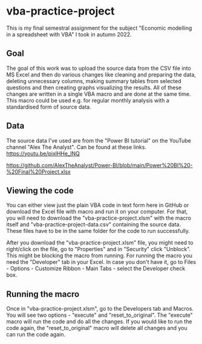# vba-practice-project
This is my final semestral assignment for the subject "Economic modelling in a spreadsheet with VBA" I took in autumn 2022. 

## Goal
The goal of this work was to upload the source data from the CSV file into MS Excel and then do various changes like cleaning and preparing the data, deleting unnecessary columns, making summary tables from selected questions and then creating graphs visualizing the results. All of these changes are written in a single VBA macro and are done at the same time. 
This macro could be used e.g. for regular monthly analysis with a standardised form of source data. 

## Data
The source data I've used are from the "Power BI tutorial" on the YouTube channel "Alex The Analyst". Can be found at these links.
https://youtu.be/pixlHHe_lNQ 

https://github.com/AlexTheAnalyst/Power-BI/blob/main/Power%20BI%20-%20Final%20Project.xlsx 

## Viewing the code
You can either view just the plain VBA code in text form here in GitHub or download the Excel file with macro and run it on your computer. For that, you will need to download the "vba-practice-project.xlsm" with the macro itself and "vba-practice-project-data.csv" containing the source data. These files have to be in the same folder for the code to run successfully. 

After you download the "vba-practice-project.xlsm" file, you might need to right/click on the file, go to "Properties" and in "Security" click "Unblock". This might be blocking the macro from running. For running the macro you need the "Developer" tab in your Excel. In case you don't have it, go to Files - Options - Customize Ribbon - Main Tabs - select the Developer check box.

## Running the macro
Once in "vba-practice-project.xlsm", go to the Developers tab and Macros. You will see two options - "execute" and "reset_to_original". The "execute" macro will run the code and do all the changes. If you would like to run the code again, the "reset_to_original" macro will delete all changes and you can run the code again. 
